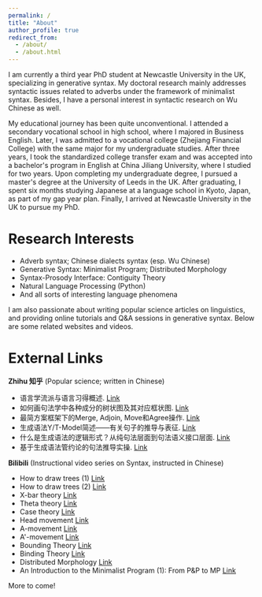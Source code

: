 ```yaml
---
permalink: /
title: "About"
author_profile: true
redirect_from:
  - /about/
  - /about.html
---
```


I am currently a third year PhD student at Newcastle University in the UK, specializing in generative syntax. My doctoral research mainly addresses syntactic issues related to adverbs under the framework of minimalist syntax. Besides, I have a personal interest in syntactic research on Wu Chinese as well.

My educational journey has been quite unconventional. I attended a secondary vocational school in high school, where I majored in Business English. Later, I was admitted to a vocational college (Zhejiang Financial College) with the same major for my undergraduate studies. After three years, I took the standardized college transfer exam and was accepted into a bachelor's program in English at China Jiliang University, where I studied for two years. Upon completing my undergraduate degree, I pursued a master's degree at the University of Leeds in the UK. After graduating, I spent six months studying Japanese at a language school in Kyoto, Japan, as part of my gap year plan. Finally, I arrived at Newcastle University in the UK to pursue my PhD.

Research Interests
======
* Adverb syntax; Chinese dialects syntax (esp. Wu Chinese)
* Generative Syntax: Minimalist Program; Distributed Morphology
* Syntax-Prosody Interface: Contiguity Theory
* Natural Language Processing (Python)
* And all sorts of interesting language phenomena

I am also passionate about writing popular science articles on linguistics, and providing online tutorials and Q&A sessions in generative syntax. Below are some related websites and videos.

External Links
======
**Zhihu 知乎** (Popular science; written in Chinese)

- 语言学流派与语言习得概述. [Link](https://zhuanlan.zhihu.com/p/573690910)
- 如何画句法学中各种成分的树状图及其对应框状图. [Link](https://zhuanlan.zhihu.com/p/571807510)
- 最简方案框架下的Merge, Adjoin, Move和Agree操作. [Link](https://zhuanlan.zhihu.com/p/564516761)
- 生成语法Y/T-Model简述——有关句子的推导与表征. [Link](https://zhuanlan.zhihu.com/p/523307021)
- 什么是生成语法的逻辑形式？从纯句法层面到句法语义接口层面. [Link](https://zhuanlan.zhihu.com/p/492748725)
- 基于生成语法管约论的句法推导实操. [Link](https://zhuanlan.zhihu.com/p/485761112)

**Bilibili** (Instructional video series on Syntax, instructed in Chinese)

- How to draw trees (1) [Link](https://www.bilibili.com/video/BV1U24y137DQ/?spm_id_from=333.999.0.0&vd_source=e331a10aebf38deb0cf6c89513e4974b)
- How to draw trees (2) [Link](https://www.bilibili.com/video/BV1YM4y1y7gC/?spm_id_from=333.999.0.0&vd_source=e331a10aebf38deb0cf6c89513e4974b)
- X-bar theory [Link](https://www.bilibili.com/video/BV1Sb411d7Jg/?spm_id_from=333.999.0.0&vd_source=e331a10aebf38deb0cf6c89513e4974b)
- Theta theory [Link](https://www.bilibili.com/video/BV1sh411g7Nd/?spm_id_from=333.999.0.0&vd_source=e331a10aebf38deb0cf6c89513e4974b)
- Case theory [Link](https://www.bilibili.com/video/BV1JX4y1r7pj/?spm_id_from=333.999.0.0&vd_source=e331a10aebf38deb0cf6c89513e4974b)
- Head movement [Link](https://www.bilibili.com/video/BV1tN41127AV/?spm_id_from=333.999.0.0&vd_source=e331a10aebf38deb0cf6c89513e4974b)
- A-movement [Link](https://www.bilibili.com/video/BV1Zc411F7yW/?spm_id_from=333.999.0.0&vd_source=e331a10aebf38deb0cf6c89513e4974b)
- A'-movement [Link](https://www.bilibili.com/video/BV1gQ4y1H7Fq/?spm_id_from=333.999.0.0)
- Bounding Theory [Link](https://www.bilibili.com/video/BV1u94y1g72X/?spm_id_from=333.999.0.0)
- Binding Theory [Link](https://www.bilibili.com/video/BV1pT4y1H7Qa/?spm_id_from=333.999.0.0)
- Distributed Morphology [Link](https://www.bilibili.com/video/BV11S411P7xa/?spm_id_from=333.999.list.card_archive.click&vd_source=e331a10aebf38deb0cf6c89513e4974b)
- An Introduction to the Minimalist Program (1): From P&P to MP [Link](https://www.bilibili.com/video/BV13TmWYVE98/?spm_id_from=333.999.list.card_archive.click&vd_source=e331a10aebf38deb0cf6c89513e4974b)

More to come!

